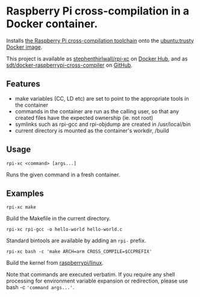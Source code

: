 # Raspberry Pi cross-compilation in a Docker container.

Installs [the Raspberry Pi cross-compilation toolchain](https://github.com/raspberrypi/tools) onto the [ubuntu:trusty Docker image](https://registry.hub.docker.com/_/ubuntu/).

This project is available as [stephenthirlwall/rpi-xc](https://registry.hub.docker.com/u/stephenthirlwall/rpi-xc/) on [Docker Hub](https://hub.docker.com/), and as [sdt/docker-raspberrypi-cross-compiler](https://github.com/sdt/docker-raspberrypi-cross-compiler) on [GitHub](https://github.com).


## Features

* make variables (CC, LD etc) are set to point to the appropriate tools in the container
* commands in the container are run as the calling user, so that any created files have the expected ownership (ie. not root)
* symlinks such as rpi-gcc and rpi-objdump are created in /usr/local/bin
* current directory is mounted as the container's workdir, /build

## Usage

`rpi-xc <command> [args...]`

Runs the given command in a fresh container.

## Examples

`rpi-xc make`

Build the Makefile in the current directory.


`rpi-xc rpi-gcc -o hello-world hello-world.c`

Standard bintools are available by adding an `rpi-` prefix.


`rpi-xc bash -c 'make ARCH=arm CROSS_COMPILE=$CCPREFIX'`

Build the kernel from [raspberrypi/linux](https://github.com/raspberrypi/linux).

Note that commands are executed verbatim. If you require any shell processing for environment variable expansion or redirection, please use bash -c `'command args...'`.
